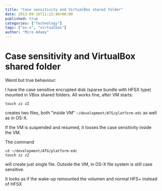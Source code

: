 ```yaml
---
title: "Case sensitivity and VirtualBox shared folder"
date: 2013-09-16T11:22:48+08:00
published: true
categories: ["Technology"]
tags: ["os-x", "virtualbox"]
author: "Miro Adamy"
---
```


# Case sensitivity and VirtualBox shared folder

Weird but true behaviour:

I have the case sensitive encrypted disk (sparse bundle with HFSX type) mounted in VBox shared folders. All works fine, after VM starts:

```
touch zz zZ
```

creates two files, both "inside VM" `~/development/ATG/platform-edc` as well as in OS-X.

If the VM is suspended and resumed, it looses the case sensitivity inside the VM. 

The command

```
cd ~/development/ATG/platform-edc
touch zz zZ
```

will create just single file. Outside the VM, in OS-X file system is still case sensitive. 

It looks as if the wake-up remounted the volumen and normal HFS+ instead of HFSX